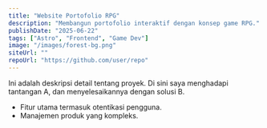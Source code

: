 ```yaml
---
title: "Website Portofolio RPG"
description: "Membangun portofolio interaktif dengan konsep game RPG."
publishDate: "2025-06-22"
tags: ["Astro", "Frontend", "Game Dev"]
image: "/images/forest-bg.png"
siteUrl: ""
repoUrl: "https://github.com/user/repo"
---
```


Ini adalah deskripsi detail tentang proyek. Di sini saya menghadapi tantangan A, dan menyelesaikannya dengan solusi B.

- Fitur utama termasuk otentikasi pengguna.
- Manajemen produk yang kompleks.
